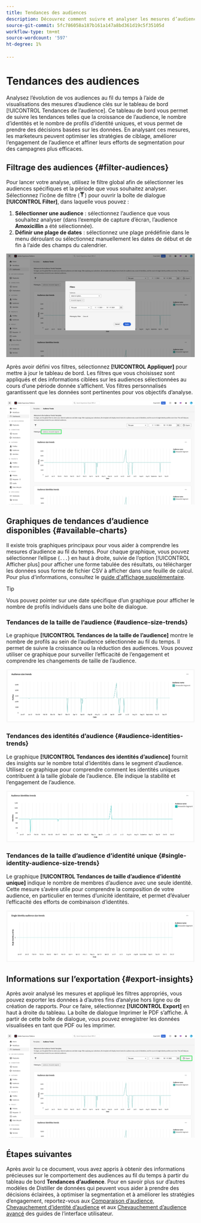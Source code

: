 ```yaml
---
title: Tendances des audiences
description: Découvrez comment suivre et analyser les mesures d’audience au fil du temps à l’aide du tableau de bord Tendances d’audience . Définissez des filtres d’audience, analysez les tendances de taille et d’identité, puis exportez des informations pour les décisions pilotées par les données.
source-git-commit: 5fc786058a187b161a147a8bd361d19c5f35105d
workflow-type: tm+mt
source-wordcount: '597'
ht-degree: 1%

---
```


# Tendances des audiences

Analysez l’évolution de vos audiences au fil du temps à l’aide de visualisations des mesures d’audience clés sur le tableau de bord [!UICONTROL Tendances de l’audience]. Ce tableau de bord vous permet de suivre les tendances telles que la croissance de l’audience, le nombre d’identités et le nombre de profils d’identité uniques, et vous permet de prendre des décisions basées sur les données. En analysant ces mesures, les marketeurs peuvent optimiser les stratégies de ciblage, améliorer l’engagement de l’audience et affiner leurs efforts de segmentation pour des campagnes plus efficaces.

## Filtrage des audiences {#filter-audiences}

Pour lancer votre analyse, utilisez le filtre global afin de sélectionner les audiences spécifiques et la période que vous souhaitez analyser. Sélectionnez l’icône de filtre (![Icône de filtre.](../../../images/icons/filter-icon-white.png)) pour ouvrir la boîte de dialogue **[!UICONTROL Filter]**, dans laquelle vous pouvez :

1. **Sélectionner une audience** : sélectionnez l’audience que vous souhaitez analyser (dans l’exemple de capture d’écran, l’audience **Amoxicillin** a été sélectionnée).
1. **Définir une plage de dates** : sélectionnez une plage prédéfinie dans le menu déroulant ou sélectionnez manuellement les dates de début et de fin à l’aide des champs du calendrier.

![Boîte de dialogue Filtres sur le tableau de bord Tendances d’audience.](../../images/sql-insights-query-pro-mode/templates/audience-trends-filters.png)

Après avoir défini vos filtres, sélectionnez **[!UICONTROL Appliquer]** pour mettre à jour le tableau de bord. Les filtres que vous choisissez sont appliqués et des informations ciblées sur les audiences sélectionnées au cours d’une période donnée s’affichent. Vos filtres personnalisés garantissent que les données sont pertinentes pour vos objectifs d’analyse.

![Le tableau de bord Tendances d’audience avec filtre de segment Amoxicilin appliqué et mis en surbrillance.](../../images/sql-insights-query-pro-mode/templates/audience-trends-applied-filters.png)

## Graphiques de tendances d’audience disponibles {#available-charts}

Il existe trois graphiques principaux pour vous aider à comprendre les mesures d’audience au fil du temps. Pour chaque graphique, vous pouvez sélectionner l’ellipse (`...`) en haut à droite, suivie de l’option [!UICONTROL &#x200B; Afficher plus] pour afficher une forme tabulée des résultats, ou télécharger les données sous forme de fichier CSV à afficher dans une feuille de calcul. Pour plus d&#39;informations, consultez le [guide d&#39;affichage supplémentaire](../view-more.md).

>[!TIP]
>
>Vous pouvez pointer sur une date spécifique d’un graphique pour afficher le nombre de profils individuels dans une boîte de dialogue.

### Tendances de la taille de l’audience {#audience-size-trends}

Le graphique **[!UICONTROL Tendances de la taille de l’audience]** montre le nombre de profils au sein de l’audience sélectionnée au fil du temps. Il permet de suivre la croissance ou la réduction des audiences. Vous pouvez utiliser ce graphique pour surveiller l’efficacité de l’engagement et comprendre les changements de taille de l’audience.

![Graphique des tendances de la taille de l’audience.](../../images/sql-insights-query-pro-mode/templates/audience-size-trends-chart.png)

### Tendances des identités d’audience {#audience-identities-trends}

Le graphique **[!UICONTROL Tendances des identités d’audience]** fournit des insights sur le nombre total d’identités dans le segment d’audience. Utilisez ce graphique pour comprendre comment les identités uniques contribuent à la taille globale de l’audience. Elle indique la stabilité et l’engagement de l’audience.

![Graphique de tendance des identités d’audience.](../../images/sql-insights-query-pro-mode/templates/audience-identities-trends.png)

### Tendances de la taille d’audience d’identité unique {#single-identity-audience-size-trends}

Le graphique **[!UICONTROL Tendances de taille d’audience d’identité unique]** indique le nombre de membres d’audience avec une seule identité. Cette mesure s’avère utile pour comprendre la composition de votre audience, en particulier en termes d’unicité identitaire, et permet d’évaluer l’efficacité des efforts de combinaison d’identités.

![Graphique des tendances de la taille de l’audience d’identité unique.](../../images/sql-insights-query-pro-mode/templates/single-identity-audience-size-trends.png)

## Informations sur l’exportation {#export-insights}

Après avoir analysé les mesures et appliqué les filtres appropriés, vous pouvez exporter les données à d’autres fins d’analyse hors ligne ou de création de rapports. Pour ce faire, sélectionnez **[!UICONTROL Export]** en haut à droite du tableau. La boîte de dialogue Imprimer le PDF s’affiche. À partir de cette boîte de dialogue, vous pouvez enregistrer les données visualisées en tant que PDF ou les imprimer.

![ Le tableau de bord Tendances d’audience avec l’exportation mise en surbrillance.](../../images/sql-insights-query-pro-mode/templates/audience-trends-export.png)

## Étapes suivantes

Après avoir lu ce document, vous avez appris à obtenir des informations précieuses sur le comportement des audiences au fil du temps à partir du tableau de bord **Tendances d’audience**. Pour en savoir plus sur d’autres modèles de Distiller de données qui peuvent vous aider à prendre des décisions éclairées, à optimiser la segmentation et à améliorer les stratégies d’engagement, reportez-vous aux [Comparaison d’audience](./comparison.md), [Chevauchement d’identité d’audience](./identity-overlaps.md) et aux [Chevauchement d’audience avancé](./overlaps.md) des guides de l’interface utilisateur.
